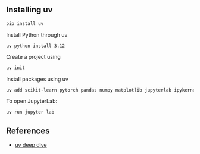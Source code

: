 ## Installing uv
```bash
pip install uv
```

Install Python through uv
```
uv python install 3.12
```

Create a project using
```bash
uv init
```

Install packages using uv
```bash
uv add scikit-learn pytorch pandas numpy matplotlib jupyterlab ipykernel
```

To open JupyterLab:
```bash
uv run jupyter lab
```
## References
- [uv deep dive](https://www.saaspegasus.com/guides/uv-deep-dive/)
